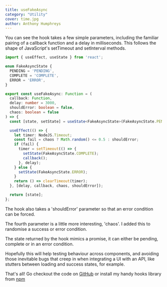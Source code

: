```yaml
---
title: useFakeAsync
category: "Utility"
cover: time.jpg
author: Anthony Humphreys
---
```


You can see the hook takes a few simple parameters, including the familiar pairing of a callback function and a delay in milliseconds. This follows the shape of JavaScript's setTimeout and setInterval methods.

```TypeScript
import { useEffect, useState } from 'react';

enum FakeAsyncState {
  PENDING = 'PENDING',
  COMPLETE = 'COMPLETE',
  ERROR = 'ERROR',
}

export const useFakeAsync: Function = (
  callback: Function,
  delay: number = 3000,
  shouldError: boolean = false,
  chaos: boolean = false
) => {
  const [state, setState] = useState<FakeAsyncState>(FakeAsyncState.PENDING);

  useEffect(() => {
    let timer: NodeJS.Timeout;
    const fail = chaos ? Math.random() <= 0.5 : shouldError;
    if (fail) {
      timer = setTimeout(() => {
        setState(FakeAsyncState.COMPLETE);
        callback();
      }, delay);
    } else {
      setState(FakeAsyncState.ERROR);
    }
    return () => clearTimeout(timer);
  }, [delay, callback, chaos, shouldError]);

  return [state];
};
```

The hook also takes a 'shouldError' parameter so that an error condition can be forced.

The fourth parameter is a little more interesting, 'chaos'. I added this to randomise a success or error condition.

The state returned by the hook mimics a promise, it can either be pending, complete or in an error condition.

Hopefully this will help testing behaviour across components, and avoiding those inevitable bugs that creep in when integrating a UI with an API, like stutters between loading and success states, for example.

That's all! Go checkout the code on [GitHub](https://github.com/anthonyhumphreys/hooks/) or install my handy hooks library from [npm](https://www.npmjs.com/package/@anthonyhumphreys/hooks)
